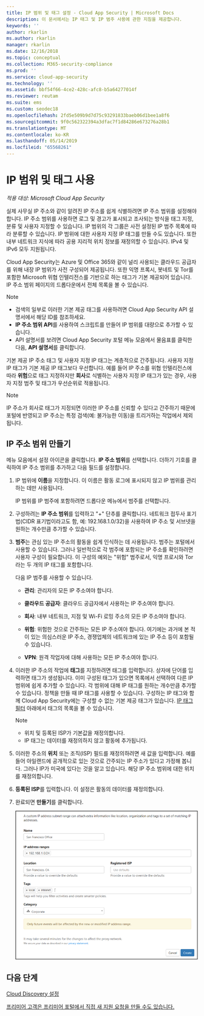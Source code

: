 ```yaml
---
title: IP 범위 및 태그 설정 - Cloud App Security | Microsoft Docs
description: 이 문서에서는 IP 태그 및 IP 범주 사용에 관한 지침을 제공합니다.
keywords: ''
author: rkarlin
ms.author: rkarlin
manager: rkarlin
ms.date: 12/16/2018
ms.topic: conceptual
ms.collection: M365-security-compliance
ms.prod: ''
ms.service: cloud-app-security
ms.technology: ''
ms.assetid: bbf54f66-4ce2-428c-afc8-b5a64277014f
ms.reviewer: reutam
ms.suite: ems
ms.custom: seodec18
ms.openlocfilehash: 2fd5e509b9d7d75c93291833baeb06d1bee1a8f6
ms.sourcegitcommit: 9f0c562322394a3dfac7f1d84286e673276a28b1
ms.translationtype: MT
ms.contentlocale: ko-KR
ms.lasthandoff: 05/14/2019
ms.locfileid: "65568261"
---
```

#  <a name="IPtagsandRanges"></a> IP 범위 및 태그 사용

*적용 대상: Microsoft Cloud App Security*

실제 사무실 IP 주소와 같이 알려진 IP 주소를 쉽게 식별하려면 IP 주소 범위를 설정해야 합니다. IP 주소 범위를 사용하면 로그 및 경고가 표시되고 조사되는 방식을 태그 지정, 분류 및 사용자 지정할 수 있습니다. IP 범위의 각 그룹은 사전 설정된 IP 범주 목록에 따라 분류할 수 있습니다. IP 범위에 대한 사용자 지정 IP 태그를 만들 수도 있습니다. 또한 내부 네트워크 지식에 따라 공용 지리적 위치 정보를 재정의할 수 있습니다. IPv4 및 IPv6 모두 지원됩니다. 

Cloud App Security는 Azure 및 Office 365와 같이 널리 사용되는 클라우드 공급자를 위해 내장 IP 범위가 사전 구성되어 제공됩니다. 또한 익명 프록시, 봇네트 및 Tor를 포함한 Microsoft 위협 인텔리전스를 기반으로 하는 태그가 기본 제공되어 있습니다. IP 주소 범위 페이지의 드롭다운에서 전체 목록을 볼 수 있습니다.

> [!NOTE]
> - 검색의 일부로 이러한 기본 제공 태그를 사용하려면 Cloud App Security API 설명서에서 해당 ID를 참조하세요. 
> - **IP 주소 범위 API**를 사용하여 스크립트를 만들어 IP 범위를 대량으로 추가할 수 있습니다. 
> - API 설명서를 보려면 Cloud App Security 포털 메뉴 모음에서 물음표를 클릭한 다음, **API 설명서**를 클릭합니다.


기본 제공 IP 주소 태그 및 사용자 지정 IP 태그는 계층적으로 간주됩니다. 사용자 지정 IP 태그가 기본 제공 IP 태그보다 우선합니다. 예를 들어 IP 주소를 위협 인텔리전스에 따라 **위험**으로 태그 지정하지만 **회사**로 식별하는 사용자 지정 IP 태그가 있는 경우, 사용자 지정 범주 및 태그가 우선순위로 적용됩니다.

>[!NOTE]
> IP 주소가 회사로 태그가 지정되면 이러한 IP 주소를 신뢰할 수 있다고 간주하기 때문에 포털에 반영되고 IP 주소는 특정 검색(예: 불가능한 이동)을 트리거하는 작업에서 제외됩니다.
>


## <a name="create-an-ip-address-range"></a>IP 주소 범위 만들기 

메뉴 모음에서 설정 아이콘을 클릭합니다. **IP 주소 범위**를 선택합니다. 더하기 기호를 클릭하여 IP 주소 범위를 추가하고 다음 필드를 설정합니다.  

  
1. IP 범위에 **이름**을 지정합니다. 이 이름은 활동 로그에 표시되지 않고 IP 범위를 관리하는 데만 사용됩니다.  
  
     IP 범위를 IP 범주에 포함하려면 드롭다운 메뉴에서 범주를 선택합니다.  
  
2. 구성하려는 **IP 주소 범위**를 입력하고 "+" 단추를 클릭합니다. 네트워크 접두사 표기법(CIDR 표기법이라고도 함, 예: 192.168.1.0/32)을 사용하여 IP 주소 및 서브넷을 원하는 개수만큼 추가할 수 있습니다.  
  
3. **범주**는 관심 있는 IP 주소의 활동을 쉽게 인식하는 데 사용됩니다. 범주는 포털에서 사용할 수 있습니다. 그러나 일반적으로 각 범주에 포함되는 IP 주소를 확인하려면 사용자 구성이 필요합니다. 이 구성의 예외는 "위험" 범주로서, 익명 프로시와 Tor라는 두 개의 IP 태그를 포함합니다.  
  
     다음 IP 범주를 사용할 수 있습니다.  
  
    - **관리**: 관리자의 모든 IP 주소여야 합니다.  
  
    - **클라우드 공급자**: 클라우드 공급자에서 사용하는 IP 주소여야 합니다.
  
    - **회사**: 내부 네트워크, 지점 및 Wi-Fi 로밍 주소의 모든 IP 주소여야 합니다.  
  
    - **위험**: 위험한 것으로 간주하는 모든 IP 주소여야 합니다. 여기에는 과거에 본 적이 있는 의심스러운 IP 주소, 경쟁업체의 네트워크에 있는 IP 주소 등이 포함될 수 있습니다.  
  
    - **VPN**: 원격 작업자에 대해 사용하는 모든 IP 주소여야 합니다.
  
4. 이러한 IP 주소의 작업에 **태그**를 지정하려면 태그를 입력합니다. 상자에 단어를 입력하면 태그가 생성됩니다. 이미 구성된 태그가 있으면 목록에서 선택하여 다른 IP 범위에 쉽게 추가할 수 있습니다. 각 범위에 대해 IP 태그를 원하는 개수만큼 추가할 수 있습니다. 정책을 만들 때 IP 태그를 사용할 수 있습니다.  구성하는 IP 태그와 함께 Cloud App Security에는 구성할 수 없는 기본 제공 태그가 있습니다. [IP 태그 필터](activity-filters.md) 아래에서 태그의 목록을 볼 수 있습니다.  
    > [!NOTE]  
    > - 위치 및 등록된 ISP가 기본값을 재정의합니다.
    > - IP 태그는 데이터를 재정의하지 않고 활동에 추가됩니다.

5. 이러한 주소의 **위치** 또는 조직(ISP) 필드를 재정의하려면 새 값을 입력합니다. 예를 들어 아일랜드에 공개적으로 있는 것으로 간주되는 IP 주소가 있다고 가정해 봅니다. 그러나 IP가 미국에 있다는 것을 알고 있습니다. 해당 IP 주소 범위에 대한 위치를 재정의합니다.  
  
6. **등록된 ISP**를 입력합니다. 이 설정은 활동의 데이터를 재정의합니다.  
 
7. 완료되면 **만들기**를 클릭합니다.  
  
     ![newipaddress 범위](./media/newipaddress-range.png "newipaddress 범위")  


## <a name="next-steps"></a>다음 단계
[Cloud Discovery 설정](set-up-cloud-discovery.md)   

[프리미어 고객은 프리미어 포털에서 직접 새 지원 요청을 만들 수도 있습니다.](https://premier.microsoft.com/)  
  
  
